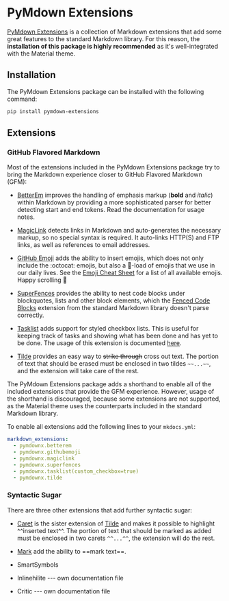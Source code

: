 # PyMdown Extensions

[PyMdown Extensions][] is a collection of Markdown extensions that add some
great features to the standard Markdown library. For this reason, the
**installation of this package is highly recommended** as it's well-integrated
with the Material theme.

## Installation

The PyMdown Extensions package can be installed with the following command:

``` sh
pip install pymdown-extensions
```

## Extensions

### GitHub Flavored Markdown

Most of the extensions included in the PyMdown Extensions package try to bring
the Markdown experience closer to GitHub Flavored Markdown (GFM):

- [BetterEm][] improves the handling of emphasis markup (**bold** and *italic*)
  within Markdown by providing a more sophisticated parser for better detecting
  start and end tokens. Read the documentation for usage notes.

- [MagicLink][] detects links in Markdown and auto-generates the necessary
  markup, so no special syntax is required. It auto-links HTTP(S) and FTP
  links, as well as references to email addresses.

- [GitHub Emoji][] adds the ability to insert emojis, which does not only
  include the :octocat: emojis, but also a :shit:-load of emojis that we use in
  our daily lives. See the [Emoji Cheat Sheet][] for a list of all available
  emojis. Happy scrolling :tada:

- [SuperFences][] provides the ability to nest code blocks under blockquotes,
  lists and other block elements, which the [Fenced Code Blocks][] extension
  from the standard Markdown library doesn't parse correctly.

- [Tasklist][] adds support for styled checkbox lists. This is useful for
  keeping track of tasks and showing what has been done and has yet to be done.
  The usage of this extension is documented [here][].

- [Tilde][] provides an easy way to ~~strike through~~ cross out text.
  The portion of text that should be erased must be enclosed in two tildes
  `~~...~~`, and the extension will take care of the rest.

The PyMdown Extensions package adds a shorthand to enable all of the included
extensions that provide the GFM experience. However, usage of the shorthand is
discouraged, because some extensions are not supported, as the Material theme
uses the counterparts included in the standard Markdown library.

To enable all extensions add the following lines to your `mkdocs.yml`:

``` yaml
markdown_extensions:
  - pymdownx.betterem
  - pymdownx.githubemoji
  - pymdownx.magiclink
  - pymdownx.superfences
  - pymdownx.tasklist(custom_checkbox=true)
  - pymdownx.tilde
```

### Syntactic Sugar

There are three other extensions that add further syntactic sugar:

- [Caret][] is the sister extension of [Tilde][] and makes it possible to
  highlight ^^inserted text^^. The portion of text that should be marked as
  added must be enclosed in two carets `^^...^^`, the extension will do the
  rest.

- [Mark][] add the ability to ==mark text==.
- SmartSymbols

- Inlinehilite --- own documentation file
- Critic --- own documentation file

[PyMdown Extensions]: http://facelessuser.github.io/pymdown-extensions/
[usage notes]: https://facelessuser.github.io/pymdown-extensions/usage_notes/
[BetterEm]: https://facelessuser.github.io/pymdown-extensions/extensions/betterem/
[MagicLink]: https://facelessuser.github.io/pymdown-extensions/extensions/magiclink/
[GitHub Emoji]: https://facelessuser.github.io/pymdown-extensions/extensions/githubemoji/
[Emoji Cheat Sheet]: http://www.webpagefx.com/tools/emoji-cheat-sheet/
[SuperFences]: https://facelessuser.github.io/pymdown-extensions/extensions/superfences/
[Fenced Code Blocks]: https://pythonhosted.org/Markdown/extensions/fenced_code_blocks.html
[Tasklist]: https://facelessuser.github.io/pymdown-extensions/extensions/tasklist/
[here]: /extensions/pymdown/tasklist
[Tilde]: https://facelessuser.github.io/pymdown-extensions/extensions/tilde/
[Caret]: https://facelessuser.github.io/pymdown-extensions/extensions/caret/
[Mark]: https://facelessuser.github.io/pymdown-extensions/extensions/mark/
